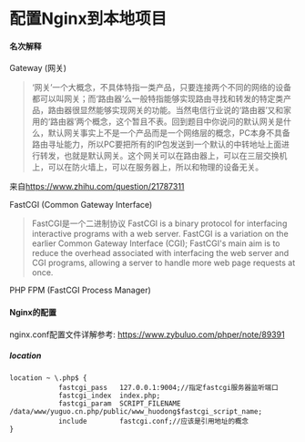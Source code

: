 # 配置Nginx到本地项目
#### 名次解释
Gateway (网关)
>‘网关’一个大概念，不具体特指一类产品，只要连接两个不同的网络的设备都可以叫网关；而‘路由器’么一般特指能够实现路由寻找和转发的特定类产品，路由器很显然能够实现网关的功能。当然电信行业说的‘路由器’又和家用的‘路由器’两个概念，这个暂且不表。回到题目中你说问的默认网关是什么，默认网关事实上不是一个产品而是一个网络层的概念，PC本身不具备路由寻址能力，所以PC要把所有的IP包发送到一个默认的中转地址上面进行转发，也就是默认网关。这个网关可以在路由器上，可以在三层交换机上，可以在防火墙上，可以在服务器上，所以和物理的设备无关。
>
来自<https://www.zhihu.com/question/21787311>

FastCGI (Common Gateway Interface)
> FastCGI是一个二进制协议
> FastCGI is a binary protocol for interfacing interactive programs with a web server. FastCGI is a variation on the earlier Common Gateway Interface (CGI); FastCGI's main aim is to reduce the overhead associated with interfacing the web server and CGI programs, allowing a server to handle more web page requests at once.
 
PHP FPM (FastCGI Process Manager)

#### Nginx的配置
nginx.conf配置文件详解参考: <https://www.zybuluo.com/phper/note/89391>
##### location
```
location ~ \.php$ {
            fastcgi_pass   127.0.0.1:9004;//指定fastcgi服务器监听端口 
            fastcgi_index  index.php;
            fastcgi_param  SCRIPT_FILENAME  /data/www/yuguo.cn.php/public/www_huodong$fastcgi_script_name;
            include        fastcgi.conf;//应该是引用地址的概念
}
```

